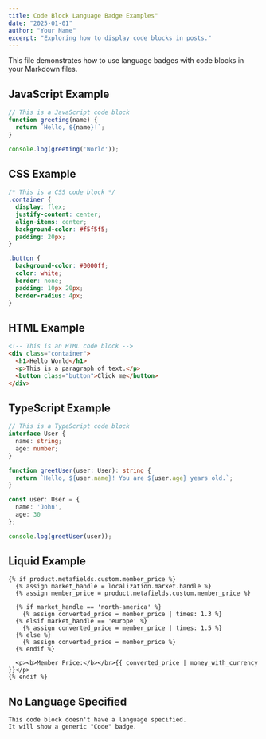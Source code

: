 ```yaml
---
title: Code Block Language Badge Examples"
date: "2025-01-01"
author: "Your Name"
excerpt: "Exploring how to display code blocks in posts."
---
```


This file demonstrates how to use language badges with code blocks in your Markdown files.

## JavaScript Example

```javascript
// This is a JavaScript code block
function greeting(name) {
  return `Hello, ${name}!`;
}

console.log(greeting('World'));
```

## CSS Example

```css
/* This is a CSS code block */
.container {
  display: flex;
  justify-content: center;
  align-items: center;
  background-color: #f5f5f5;
  padding: 20px;
}

.button {
  background-color: #0000ff;
  color: white;
  border: none;
  padding: 10px 20px;
  border-radius: 4px;
}
```

## HTML Example

```html
<!-- This is an HTML code block -->
<div class="container">
  <h1>Hello World</h1>
  <p>This is a paragraph of text.</p>
  <button class="button">Click me</button>
</div>
```

## TypeScript Example

```typescript
// This is a TypeScript code block
interface User {
  name: string;
  age: number;
}

function greetUser(user: User): string {
  return `Hello, ${user.name}! You are ${user.age} years old.`;
}

const user: User = {
  name: 'John',
  age: 30
};

console.log(greetUser(user));
```

## Liquid Example

```liquid
{% if product.metafields.custom.member_price %}
  {% assign market_handle = localization.market.handle %}
  {% assign member_price = product.metafields.custom.member_price %}
  
  {% if market_handle == 'north-america' %}
    {% assign converted_price = member_price | times: 1.3 %}
  {% elsif market_handle == 'europe' %}
    {% assign converted_price = member_price | times: 1.5 %}
  {% else %}
    {% assign converted_price = member_price %}
  {% endif %}
  
  <p><b>Member Price:</b></br>{{ converted_price | money_with_currency }}</p>
{% endif %}
```

## No Language Specified

```
This code block doesn't have a language specified.
It will show a generic "Code" badge.
